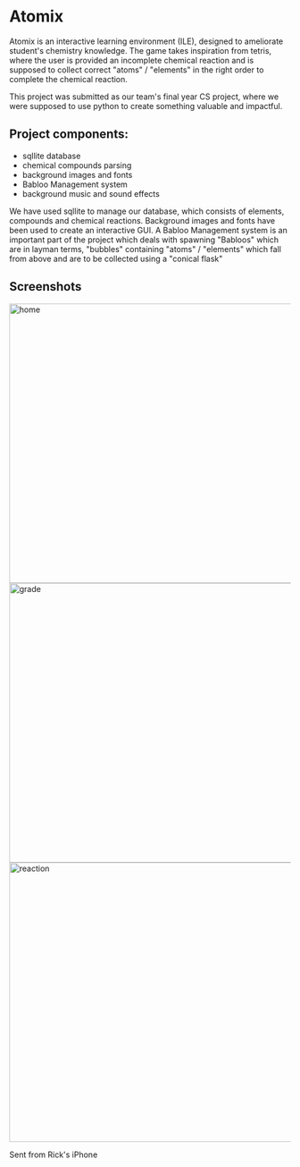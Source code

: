 # Atomix
Atomix is an interactive learning environment (ILE), designed to ameliorate student's chemistry knowledge. The game takes inspiration from tetris, where the user is provided an incomplete chemical reaction and is supposed to collect correct "atoms" / "elements" in the right order to complete the chemical reaction.

This project was submitted as our team's final year CS project, where we were supposed to use python to create something valuable and impactful.

## Project components:
+ sqllite database
+ chemical compounds parsing
+ background images and fonts
+ Babloo Management system
+ background music and sound effects

We have used sqllite to manage our database, which consists of elements, compounds and chemical reactions. Background images and fonts have been used to create an interactive GUI.
A Babloo Management system is an important part of the project which deals with spawning "Babloos" which are in layman terms, "bubbles" containing "atoms" / "elements" which fall from above and are to be collected using a "conical flask"

## Screenshots
<img width="900" height="500" alt="home" src="https://github.com/user-attachments/assets/ca98f4ec-a367-4b41-8435-5f64e9670391" />
<img width="900" height="500" alt="grade" src="https://github.com/user-attachments/assets/69b0d1c4-08d7-4db3-bd5a-43d4844be881" />
<img width="900" height="500" alt="reaction" src="https://github.com/user-attachments/assets/93bc63bb-daae-4c0f-9bd2-2f30d4d30a7d" />



Sent from Rick's iPhone
